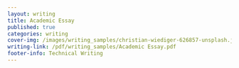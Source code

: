 ```yaml
---
layout: writing
title: Academic Essay
published: true
categories: writing
cover-img: /images/writing_samples/christian-wiediger-626857-unsplash.jpg
writing-link: /pdf/writing_samples/Academic Essay.pdf
footer-info: Technical Writing
---
```

